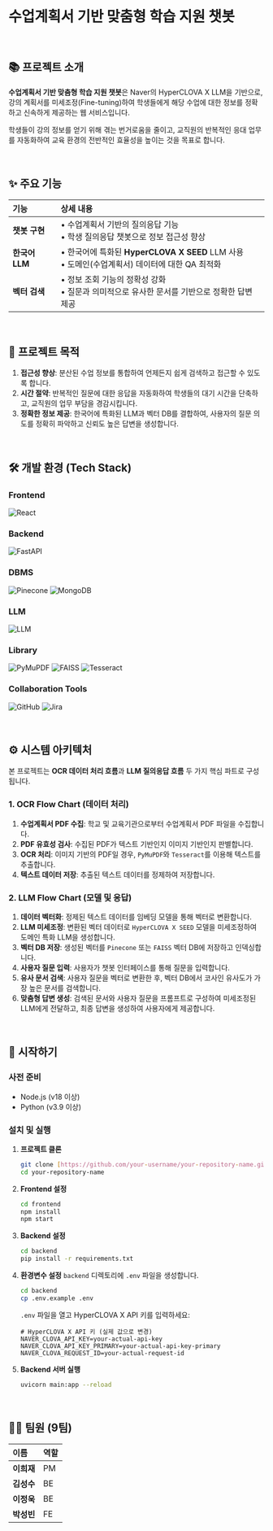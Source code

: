 # 수업계획서 기반 맞춤형 학습 지원 챗봇

<br>

## 📚 프로젝트 소개

**수업계획서 기반 맞춤형 학습 지원 챗봇**은 Naver의 HyperCLOVA X LLM을 기반으로, 강의 계획서를 미세조정(Fine-tuning)하여 학생들에게 해당 수업에 대한 정보를 정확하고 신속하게 제공하는 웹 서비스입니다.

학생들이 강의 정보를 얻기 위해 겪는 번거로움을 줄이고, 교직원의 반복적인 응대 업무를 자동화하여 교육 환경의 전반적인 효율성을 높이는 것을 목표로 합니다.

<br>

## ✨ 주요 기능

| 기능 | 상세 내용 |
| :--- | :--- |
| **챗봇 구현** | • 수업계획서 기반의 질의응답 기능<br>• 학생 질의응답 챗봇으로 정보 접근성 향상 |
| **한국어 LLM** | • 한국어에 특화된 **HyperCLOVA X SEED** LLM 사용<br>• 도메인(수업계획서) 데이터에 대한 QA 최적화 |
| **벡터 검색** | • 정보 조회 기능의 정확성 강화<br>• 질문과 의미적으로 유사한 문서를 기반으로 정확한 답변 제공 |

<br>

## 🎯 프로젝트 목적

1.  **접근성 향상**: 분산된 수업 정보를 통합하여 언제든지 쉽게 검색하고 접근할 수 있도록 합니다.
2.  **시간 절약**: 반복적인 질문에 대한 응답을 자동화하여 학생들의 대기 시간을 단축하고, 교직원의 업무 부담을 경감시킵니다.
3.  **정확한 정보 제공**: 한국어에 특화된 LLM과 벡터 DB를 결합하여, 사용자의 질문 의도를 정확히 파악하고 신뢰도 높은 답변을 생성합니다.

<br>

## 🛠️ 개발 환경 (Tech Stack)

### Frontend
![React](https://img.shields.io/badge/React-61DAFB?style=for-the-badge&logo=react&logoColor=black)

### Backend
![FastAPI](https://img.shields.io/badge/FastAPI-009688?style=for-the-badge&logo=fastapi&logoColor=white)

### DBMS
![Pinecone](https://img.shields.io/badge/Pinecone-0C55C3?style=for-the-badge&logo=pinecone&logoColor=white)
![MongoDB](https://img.shields.io/badge/MongoDB-47A248?style=for-the-badge&logo=mongodb&logoColor=white)

### LLM
![LLM](https://img.shields.io/badge/HyperCLOVA%20X-03C75A?style=for-the-badge&logo=naver&logoColor=white)

### Library
![PyMuPDF](https://img.shields.io/badge/PyMuPDF-FF69B4?style=for-the-badge)
![FAISS](https://img.shields.io/badge/FAISS-4A90E2?style=for-the-badge)
![Tesseract](https://img.shields.io/badge/Tesseract-4A90E2?style=for-the-badge)

### Collaboration Tools
![GitHub](https://img.shields.io/badge/GitHub-181717?style=for-the-badge&logo=github&logoColor=white)
![Jira](https://img.shields.io/badge/Jira-0052CC?style=for-the-badge&logo=jira&logoColor=white)

<br>

## ⚙️ 시스템 아키텍처

본 프로젝트는 **OCR 데이터 처리 흐름**과 **LLM 질의응답 흐름** 두 가지 핵심 파트로 구성됩니다.

### 1. OCR Flow Chart (데이터 처리)

1.  **수업계획서 PDF 수집**: 학교 및 교육기관으로부터 수업계획서 PDF 파일을 수집합니다.
2.  **PDF 유효성 검사**: 수집된 PDF가 텍스트 기반인지 이미지 기반인지 판별합니다.
3.  **OCR 처리**: 이미지 기반의 PDF일 경우, `PyMuPDF`와 `Tesseract`를 이용해 텍스트를 추출합니다.
4.  **텍스트 데이터 저장**: 추출된 텍스트 데이터를 정제하여 저장합니다.

### 2. LLM Flow Chart (모델 및 응답)

1.  **데이터 벡터화**: 정제된 텍스트 데이터를 임베딩 모델을 통해 벡터로 변환합니다.
2.  **LLM 미세조정**: 변환된 벡터 데이터로 `HyperCLOVA X SEED` 모델을 미세조정하여 도메인 특화 LLM을 생성합니다.
3.  **벡터 DB 저장**: 생성된 벡터를 `Pinecone` 또는 `FAISS` 벡터 DB에 저장하고 인덱싱합니다.
4.  **사용자 질문 입력**: 사용자가 챗봇 인터페이스를 통해 질문을 입력합니다.
5.  **유사 문서 검색**: 사용자 질문을 벡터로 변환한 후, 벡터 DB에서 코사인 유사도가 가장 높은 문서를 검색합니다.
6.  **맞춤형 답변 생성**: 검색된 문서와 사용자 질문을 프롬프트로 구성하여 미세조정된 LLM에게 전달하고, 최종 답변을 생성하여 사용자에게 제공합니다.

<br>

## 🚀 시작하기

### 사전 준비

-   Node.js (v18 이상)
-   Python (v3.9 이상)

### 설치 및 실행

1.  **프로젝트 클론**
    ```sh
    git clone [https://github.com/your-username/your-repository-name.git](https://github.com/your-username/your-repository-name.git)
    cd your-repository-name
    ```

2.  **Frontend 설정**
    ```sh
    cd frontend
    npm install
    npm start
    ```

3.  **Backend 설정**
    ```sh
    cd backend
    pip install -r requirements.txt
    ```

4.  **환경변수 설정**
    `backend` 디렉토리에 `.env` 파일을 생성합니다.
    ```sh
    cd backend
    cp .env.example .env
    ```
    
    `.env` 파일을 열고 HyperCLOVA X API 키를 입력하세요:
    ```env
    # HyperCLOVA X API 키 (실제 값으로 변경)
    NAVER_CLOVA_API_KEY=your-actual-api-key
    NAVER_CLOVA_API_KEY_PRIMARY=your-actual-api-key-primary
    NAVER_CLOVA_REQUEST_ID=your-actual-request-id
    ```

5.  **Backend 서버 실행**
    ```sh
    uvicorn main:app --reload
    ```

<br>

## 🧑‍💻 팀원 (9팀)

| 이름 | 역할 |
| :--- | :--- |
| **이희재** | PM |
| **김성수** | BE |
| **이정욱** | BE |
| **박성빈** | FE |
